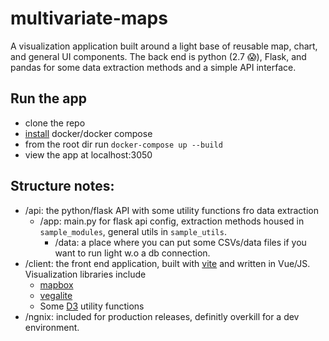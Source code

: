 # multivariate-maps

A visualization application built around a light base of reusable map, chart, and general UI components. The back end is python (2.7 😱), Flask, and pandas for some data extraction methods and a simple API interface.

## Run the app
- clone the repo
- [install](https://docs.docker.com/get-docker/) docker/docker compose
- from the root dir run `docker-compose up --build`
- view the app at localhost:3050

## Structure notes:

- /api: the python/flask API with some utility functions fro data extraction
  - /app: main.py for flask api config, extraction methods housed in `sample_modules`, general utils in `sample_utils`.
    - /data: a place where you can put some CSVs/data files if you want to run light w.o a db connection.
- /client: the front end application, built with [vite](https://vitejs.dev/guide/) and written in Vue/JS. Visualization libraries include
  - [mapbox](https://www.mapbox.com/mobile-maps-sdk)
  - [vegalite](https://vega.github.io/vega-lite/usage/embed.html)
  - Some [D3](https://d3js.org/) utility functions
- /ngnix: included for production releases, definitly overkill for a dev environment.
